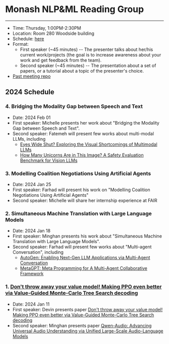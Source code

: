 # Monash NLP&ML Reading Group
---

- Time: Thursday, 1:00PM-2:30PM
- Location: Room 280 Woodside building
- Schedule: [here](https://docs.google.com/document/d/13qkZBy1KBCeFa5s72fMCaCXpthnTWSg0ft4Y9fJuxzw/edit?usp=sharing)
- Format: 
    - First speaker (~45 minutes) -- The presenter talks about her/his current work/projects (the goal is to increase awareness about your work and get feedback from the team).
    - Second speaker (~45 minutes) -- The presentation about a set of papers, or a tutorial about a topic of the presenter's choice.
- [Past meeting repo](past-meetings)

## 2024 Schedule

### 4. Bridging the Modality Gap between Speech and Text
- Date: 2024 Feb 01
- First speaker: Michelle presents her work about "Bridging the Modality Gap between Speech and Text".
- Second speaker: Fatemeh will present few works about multi-modal LLMs, including
    - [Eyes Wide Shut? Exploring the Visual Shortcomings of Multimodal LLMs](https://arxiv.org/abs/2401.06209)
    - [How Many Unicorns Are in This Image? A Safety Evaluation Benchmark for Vision LLMs](https://arxiv.org/abs/2311.16101)
### 3. Modelling Coalition Negotiations Using Artificial Agents
- Date: 2024 Jan 25
- First speaker: Farhad will present his work on "Modelling Coalition Negotiations Using Artificial Agents"
- Second speaker: Michelle will share her internship experience at FAIR

### 2. Simultaneous Machine Translation with Large Language Models
- Date: 2024 Jan 18
- First speaker: Minghan presents his work about "Simultaneous Machine Translation with Large Language Models".
- Second speaker: Farhad will present few works about "Multi-agent Conversation", including
    - [AutoGen: Enabling Next-Gen LLM Applications via Multi-Agent Conversation](https://arxiv.org/abs/2308.08155)
    - [MetaGPT: Meta Programming for A Multi-Agent Collaborative Framework](https://arxiv.org/abs/2308.00352)

### 1. [Don't throw away your value model! Making PPO even better via Value-Guided Monte-Carlo Tree Search decoding](https://arxiv.org/abs/2309.15028)
- Date: 2024 Jan 11
- First speaker: Devin presents paper [Don't throw away your value model! Making PPO even better via Value-Guided Monte-Carlo Tree Search decoding](https://arxiv.org/abs/2309.15028)
- Second speaker: Minghan presents paper [Qwen-Audio: Advancing Universal Audio Understanding via Unified Large-Scale Audio-Language Models](https://arxiv.org/abs/2311.07919)
